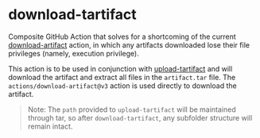 # download-tartifact

Composite GitHub Action that solves for a shortcoming of the current [download-artifact](https://github.com/actions/download-artifact) action, in which any artifacts downloaded lose their file privileges (namely, execution privilege).

This action is to be used in conjunction with [upload-tartifact](https://github.com/rlsantiago/upload-tartifact) and will download the artifact and extract all files in the `artifact.tar` file. The `actions/download-artifact@v3` action is used directly to download the artifact.

> Note: The `path` provided to `upload-tartifact` will be maintained through tar, so after `download-tartifact`, any subfolder structure will remain intact.
